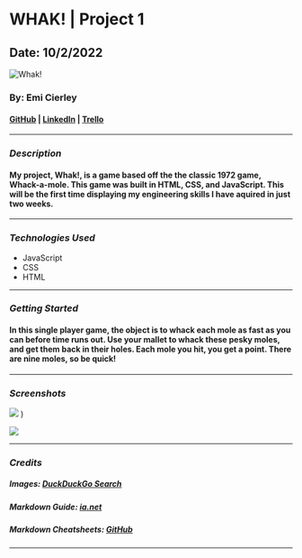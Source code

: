 # WHAK! | Project 1

## Date: 10/2/2022

![Whak!](https://external-content.duckduckgo.com/iu/?u=https%3A%2F%2Ftse2.mm.bing.net%2Fth%3Fid%3DOIP.s1zoIrdWHi1wFinm2Z8LJQAAAA%26pid%3DApi&f=1&ipt=af1d6f33b4aec1d2b7cdf6a10067c2af2628d5b7010be57d2560f4da48dfef85&ipo=images)

<!-- Add typography of WHAK! -->

### By: Emi Cierley

#### [GitHub](https://github.com/emicierley) | [LinkedIn](https://www.linkedin.com/in/emi-cierley/) | [Trello](https://trello.com/invite/b/xpRKizmE/89d925fd9490c979d44c2603a0ddbc85/whak)

---

### **_Description_**

#### My project, Whak!, is a game based off the the classic 1972 game, Whack-a-mole. This game was built in HTML, CSS, and JavaScript. This will be the first time displaying my engineering skills I have aquired in just two weeks.

<!-- add more to description(?) -->

---

### **_Technologies Used_**

- JavaScript
- CSS
- HTML

---

### **_Getting Started_**

#### In this single player game, the object is to whack each mole as fast as you can before time runs out. Use your mallet to whack these pesky moles, and get them back in their holes. Each mole you hit, you get a point. There are nine moles, so be quick!

---

### **_Screenshots_**

<!-- #### add title + insert game screenshots + URL -->

![](https://user-images.githubusercontent.com/113917029/194584599-dea95e78-e63b-4ff9-88e3-b0f28ae60fea.png)
)

<!-- #### add title + insert game screenshots + URL -->

![](https://external-content.duckduckgo.com/iu/?u=https%3A%2F%2Ftse1.mm.bing.net%2Fth%3Fid%3DOIP.rKlK4e23muY45xFpVoiwqAHaEA%26pid%3DApi&f=1&ipt=0db4e7b2554df40a502b7cca567a79d4ffa9ebb6c31cc0cce25e0b15153eab1e&ipo=images)

---

<!-- ### **_Future Updates_**  -- will be used for additional features added----->

### **_Credits_**

##### Images: [DuckDuckGo Search](https://www.duckduckgo.com)

##### Markdown Guide: [ia.net](https://ia.net/writer/support/general/markdown-guide)

##### Markdown Cheatsheets: [GitHub](https://guides.github.com/pdfs/markdown-cheatsheet-online.pdf)

---
